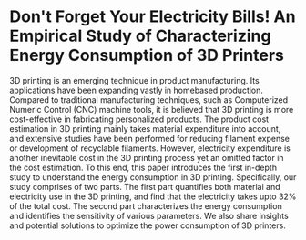 # Don't Forget Your Electricity Bills! An Empirical Study of Characterizing Energy Consumption of 3D Printers
3D printing is an emerging technique in product manufacturing. Its applications have been expanding vastly in homebased production. 
Compared to traditional manufacturing techniques, such as Computerized Numeric Control (CNC) machine tools, it is believed that 3D 
printing is more cost-effective in fabricating personalized products. The product cost estimation in 3D printing mainly takes material 
expenditure into account, and extensive studies have been performed for reducing filament expense or development of recyclable filaments.
However, electricity expenditure is another inevitable cost in the 3D printing process yet an omitted factor in the cost estimation. 
To this end, this paper introduces the first in-depth study to understand the energy consumption in 3D printing. Specifically, our 
study comprises of two parts. The first part quantifies both material and electricity use in the 3D printing, and find that the 
electricity takes upto 32% of the total cost. The second part characterizes the energy consumption and identifies the sensitivity of 
various parameters. We also share insights and potential solutions to optimize the power consumption of 3D printers.
